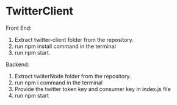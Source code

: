 # TwitterClient

Front End:

1. Extract twitter-client folder from the repository.
2. run npm install command in the terminal
3. run npm start.

Backend:
 
 1. Extract twiiterNode folder from the repository.
 2. run npm i command in the terminal
 3. Provide the twitter token key and consumer key in index.js file
 4. run npm start
 